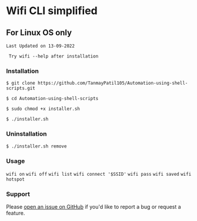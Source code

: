 # Wifi CLI simplified

## For Linux OS only

```Last Updated on 13-09-2022```

``` Try wifi --help after installation```

### Installation

```
$ git clone https://github.com/TanmayPatil105/Automation-using-shell-scripts.git
```
```
$ cd Automation-using-shell-scripts
```
```
$ sudo chmod +x installer.sh
```
```
$ ./installer.sh
```
### Uninstallation

```
$ ./installer.sh remove
```

### Usage 

```wifi on```
```wifi off```
```wifi list```
```wifi connect '$SSID'```
```wifi pass```
```wifi saved```
```wifi hotspot```

### Support
Please [open an issue on GitHub](https://github.com/TanmayPatil105/Automation-using-shell-scripts/issues/new) if you'd like to report a bug or request a feature.
